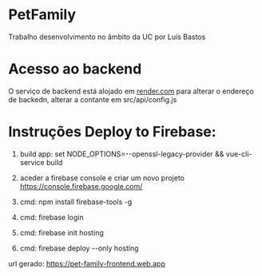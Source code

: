 # PetFamily
Trabalho desenvolvimento no âmbito da UC por Luís Bastos

# Acesso ao backend
O serviço de backend está alojado em [render.com](https://pet-family-backend.onrender.com/)
para alterar o endereço de backedn, alterar a contante em src/api/config.js

# Instruções Deploy to Firebase:

1) build app: 
	set NODE_OPTIONS=--openssl-legacy-provider && vue-cli-service build
2) aceder a firebase console e criar um novo projeto
	https://console.firebase.google.com/

3) cmd: npm install firebase-tools -g

4) cmd: firebase login

5) cmd: firebase init hosting

6) cmd: firebase deploy --only hosting

url gerado: https://pet-family-frontend.web.app

